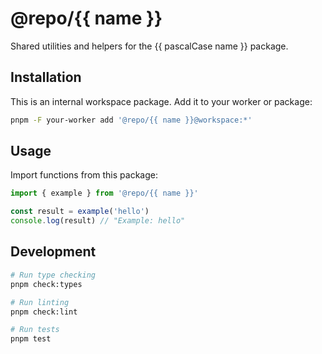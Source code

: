 # @repo/{{ name }}

Shared utilities and helpers for the {{ pascalCase name }} package.

## Installation

This is an internal workspace package. Add it to your worker or package:

```bash
pnpm -F your-worker add '@repo/{{ name }}@workspace:*'
```

## Usage

Import functions from this package:

```typescript
import { example } from '@repo/{{ name }}'

const result = example('hello')
console.log(result) // "Example: hello"
```

## Development

```bash
# Run type checking
pnpm check:types

# Run linting
pnpm check:lint

# Run tests
pnpm test
```
